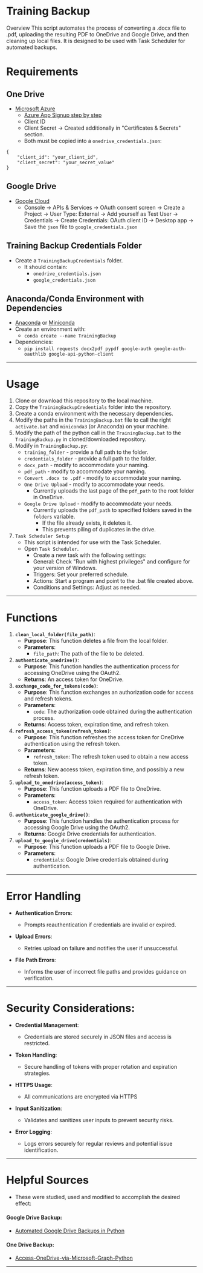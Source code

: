 # Training Backup

Overview
This script automates the process of converting a .docx file to .pdf, uploading the resulting PDF to OneDrive and Google Drive, and then cleaning up local files. It is designed to be used with Task Scheduler for automated backups.

# Requirements

## One Drive

- [Microsoft Azure](https://azure.microsoft.com/en-us)
	- [Azure App Signup step by step](https://github.com/pranabdas/Access-OneDrive-via-Microsoft-Graph-Python/blob/main/Azure_app_signup_step_by_step.md)
	- Client ID
	- Client Secret -> Created additionally in "Certificates & Secrets" section.
	- Both must be copied into a `onedrive_credentials.json`:
```
{
    "client_id": "your_client_id",
    "client_secret": "your_secret_value"
}
```

## Google Drive

- [Google Cloud](https://cloud.google.com/gcp?utm_source=google&utm_medium=cpc&utm_campaign=emea-emea-all-en-bkws-all-all-trial-e-gcp-1707574&utm_content=text-ad-none-any-DEV_c-CRE_683761846512-ADGP_Hybrid+%7C+BKWS+-+EXA+%7C+Txt+-+GCP+-+General+-+v2-KWID_43700078882258013-kwd-6458750523-userloc_1007612&utm_term=KW_google%20cloud-NET_g-PLAC_&&gad_source=1&gclid=CjwKCAiAivGuBhBEEiwAWiFmYSEVAU4nVtvqTjYCKbWC08C1ap_UukXjFhKNnvw9t3uknDf6DtumLBoCJTwQAvD_BwE&gclsrc=aw.ds)
	- Console -> APIs & Services -> OAuth consent screen -> Create a Project -> User Type: External -> Add yourself as Test User -> Credentials -> Create Credentials: OAuth client ID -> Desktop app -> Save the `json` file to `google_credentials.json`
 
## Training Backup Credentials Folder

- Create a `TrainingBackupCredentials` folder.
	- It should contain:
		- `onedrive_credentials.json`
		- `google_credentials.json`

## Anaconda/Conda Environment with Dependencies

- [Anaconda](https://docs.anaconda.com/free/anaconda/install/index.html) or [Miniconda](https://docs.anaconda.com/free/miniconda/index.html)
- Create an environment with:
	- `conda create --name TrainingBackup`
- Dependencies:
	- `pip install requests docx2pdf pypdf google-auth google-auth-oauthlib google-api-python-client`
___
# Usage

1. Clone or download this repository to the local machine.
2. Copy the `TrainingBackupCredentials` folder into the repository.
3. Create a conda environment with the necessary dependencies.
4. Modify the paths in the `TrainingBackup.bat` file to call the right `activate.bat` and `miniconda3` (or Anaconda) on your machine.
5. Modify the path of the python call in the `TrainingBackup.bat` to the `TrainingBackup.py` in cloned/downloaded repository.
6. Modify in `TrainingBackup.py`:
	- `training_folder` - provide a full path to the folder.
	- `credentials_folder` - provide a full path to the folder.
	- `docx_path` - modify to accommodate your naming.
	- `pdf_path` - modify to accommodate your naming.
	- `Convert .docx to .pdf` - modify to accommodate your naming.
	- `One Drive Upload` - modify to accommodate your needs.
		- Currently uploads the last page of the `pdf_path` to the root folder in OneDrive.
	- `Google Drive Upload` - modify to accommodate your needs.
		- Currently uploads the `pdf_path` to specified folders saved in the `folders` variable.
			- If the file already exists, it deletes it.
			- This prevents piling of duplicates in the drive.
7. `Task Scheduler Setup`
	- This script is intended for use with the Task Scheduler.
	- Open `Task Scheduler`.
		- Create a new task with the following settings:
		- General: Check "Run with highest privileges" and configure for your version of Windows.
		- Triggers: Set your preferred schedule.
		- Actions: Start a program and point to the .bat file created above.
		- Conditions and Settings: Adjust as needed.
___
# Functions

1. **`clean_local_folder(file_path)`**:
	- **Purpose**: This function deletes a file from the local folder.
	- **Parameters**:
		- `file_path`: The path of the file to be deleted.
2. **`authenticate_onedrive()`**:
	- **Purpose**: This function handles the authentication process for accessing OneDrive using the OAuth2.
	- **Returns**: An access token for OneDrive.
3. **`exchange_code_for_tokens(code)`**:
	- **Purpose**: This function exchanges an authorization code for access and refresh tokens.
	- **Parameters**:
		- `code`: The authorization code obtained during the authentication process.
	- **Returns**: Access token, expiration time, and refresh token.
4. **`refresh_access_token(refresh_token)`**:
	- **Purpose**: This function refreshes the access token for OneDrive authentication using the refresh token.
	- **Parameters**:
		- `refresh_token`: The refresh token used to obtain a new access token.
	- **Returns**: New access token, expiration time, and possibly a new refresh token.
5. **`upload_to_onedrive(access_token)`**:
	- **Purpose**: This function uploads a PDF file to OneDrive.
	- **Parameters**:
		- `access_token`: Access token required for authentication with OneDrive.
6. **`authenticate_google_drive()`**:
	- **Purpose**: This function handles the authentication process for accessing Google Drive using the OAuth2.
	- **Returns**: Google Drive credentials for authentication.
7. **`upload_to_google_drive(credentials)`**:
	- **Purpose**: This function uploads a PDF file to Google Drive.
	- **Parameters**:
		- `credentials`: Google Drive credentials obtained during authentication.
___
# Error Handling

- **Authentication Errors**:
	- Prompts reauthentication if credentials are invalid or expired.

- **Upload Errors**:
	- Retries upload on failure and notifies the user if unsuccessful.

- **File Path Errors**:
	- Informs the user of incorrect file paths and provides guidance on verification.
___
# Security Considerations:

- **Credential Management**:
	- Credentials are stored securely in JSON files and access is restricted.

- **Token Handling**:
	- Secure handling of tokens with proper rotation and expiration strategies.

- **HTTPS Usage**:
	- All communications are encrypted via HTTPS

- **Input Sanitization**:
	- Validates and sanitizes user inputs to prevent security risks.

- **Error Logging**:
	- Logs errors securely for regular reviews and potential issue identification.
___
# Helpful Sources

- These were studied, used and modified to accomplish the desired effect:
#### Google Drive Backup:
- [Automated Google Drive Backups in Python](https://www.youtube.com/watch?v=fkWM7A-MxR0)
#### One Drive Backup:
- [Access-OneDrive-via-Microsoft-Graph-Python](https://github.com/pranabdas/Access-OneDrive-via-Microsoft-Graph-Python)
___
